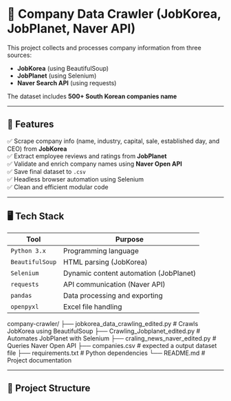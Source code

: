 # 🏢 Company Data Crawler (JobKorea, JobPlanet, Naver API)

This project collects and processes company information from three sources:  
- **JobKorea** (using BeautifulSoup)  
- **JobPlanet** (using Selenium)  
- **Naver Search API** (using requests)

The dataset includes **500+ South Korean companies name**

---

## 📌 Features

✅ Scrape company info (name, industry, capital, sale, established day, and CEO) from **JobKorea**  
✅ Extract employee reviews and ratings from **JobPlanet**  
✅ Validate and enrich company names using **Naver Open API**  
✅ Save final dataset to `.csv`   
✅ Headless browser automation using Selenium  
✅ Clean and efficient modular code  

---

## 🖥️ Tech Stack

| Tool        | Purpose                              |
|-------------|--------------------------------------|
| `Python 3.x`| Programming language                 |
| `BeautifulSoup` | HTML parsing (JobKorea)          |
| `Selenium`  | Dynamic content automation (JobPlanet)|
| `requests`  | API communication (Naver API)        |
| `pandas`    | Data processing and exporting        |
| `openpyxl`  | Excel file handling                  |



company-crawler/
├── jobkorea_data_crawling_edited.py # Crawls JobKorea using BeautifulSoup
├── Crawling_Jobplanet_edited.py # Automates JobPlanet with Selenium
├── craling_news_naver_edited.py # Queries Naver Open API
├── companies.csv # expected a output dataset file
├── requirements.txt # Python dependencies
└── README.md # Project documentation

---

## 🧱 Project Structure

